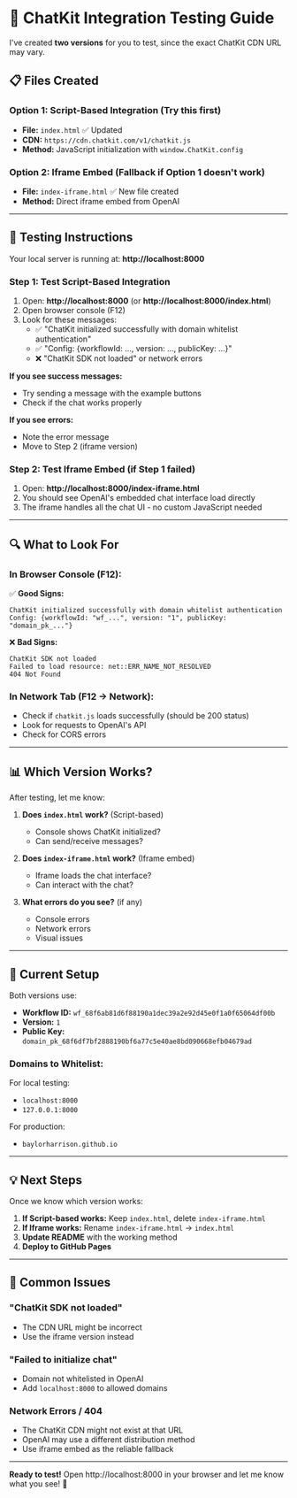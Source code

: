 # 🧪 ChatKit Integration Testing Guide

I've created **two versions** for you to test, since the exact ChatKit CDN URL may vary.

## 📋 Files Created

### **Option 1: Script-Based Integration** (Try this first)
- **File:** `index.html` ✅ Updated
- **CDN:** `https://cdn.chatkit.com/v1/chatkit.js`
- **Method:** JavaScript initialization with `window.ChatKit.config`

### **Option 2: Iframe Embed** (Fallback if Option 1 doesn't work)
- **File:** `index-iframe.html` ✅ New file created
- **Method:** Direct iframe embed from OpenAI

---

## 🚀 Testing Instructions

Your local server is running at: **http://localhost:8000**

### **Step 1: Test Script-Based Integration**

1. Open: **http://localhost:8000** (or **http://localhost:8000/index.html**)
2. Open browser console (F12)
3. Look for these messages:
   - ✅ "ChatKit initialized successfully with domain whitelist authentication"
   - ✅ "Config: {workflowId: ..., version: ..., publicKey: ...}"
   - ❌ "ChatKit SDK not loaded" or network errors

**If you see success messages:**
- Try sending a message with the example buttons
- Check if the chat works properly

**If you see errors:**
- Note the error message
- Move to Step 2 (iframe version)

### **Step 2: Test Iframe Embed** (if Step 1 failed)

1. Open: **http://localhost:8000/index-iframe.html**
2. You should see OpenAI's embedded chat interface load directly
3. The iframe handles all the chat UI - no custom JavaScript needed

---

## 🔍 What to Look For

### **In Browser Console (F12):**

✅ **Good Signs:**
```
ChatKit initialized successfully with domain whitelist authentication
Config: {workflowId: "wf_...", version: "1", publicKey: "domain_pk_..."}
```

❌ **Bad Signs:**
```
ChatKit SDK not loaded
Failed to load resource: net::ERR_NAME_NOT_RESOLVED
404 Not Found
```

### **In Network Tab (F12 → Network):**

- Check if `chatkit.js` loads successfully (should be 200 status)
- Look for requests to OpenAI's API
- Check for CORS errors

---

## 📊 Which Version Works?

After testing, let me know:

1. **Does `index.html` work?** (Script-based)
   - Console shows ChatKit initialized?
   - Can send/receive messages?

2. **Does `index-iframe.html` work?** (Iframe embed)
   - Iframe loads the chat interface?
   - Can interact with the chat?

3. **What errors do you see?** (if any)
   - Console errors
   - Network errors
   - Visual issues

---

## 🔧 Current Setup

Both versions use:
- **Workflow ID:** `wf_68f6ab81d6f88190a1dec39a2e92d45e0f1a0f65064df00b`
- **Version:** `1`
- **Public Key:** `domain_pk_68f6df7bf2888190bf6a77c5e40ae8bd090668efb04679ad`

### Domains to Whitelist:

For local testing:
- `localhost:8000`
- `127.0.0.1:8000`

For production:
- `baylorharrison.github.io`

---

## 💡 Next Steps

Once we know which version works:

1. **If Script-based works:** Keep `index.html`, delete `index-iframe.html`
2. **If Iframe works:** Rename `index-iframe.html` → `index.html`
3. **Update README** with the working method
4. **Deploy to GitHub Pages**

---

## 🐛 Common Issues

### "ChatKit SDK not loaded"
- The CDN URL might be incorrect
- Use the iframe version instead

### "Failed to initialize chat"
- Domain not whitelisted in OpenAI
- Add `localhost:8000` to allowed domains

### Network Errors / 404
- The ChatKit CDN might not exist at that URL
- OpenAI may use a different distribution method
- Use iframe embed as the reliable fallback

---

**Ready to test!** Open http://localhost:8000 in your browser and let me know what you see! 🌸

